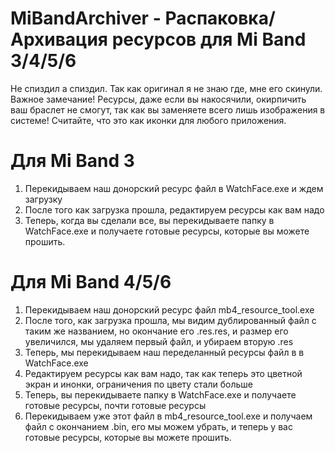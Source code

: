 # MiBandArchiver - Распаковка/Архивация ресурсов для Mi Band 3/4/5/6
Не спиздил а спиздил. Так как оригинал я не знаю где, мне его скинули.
Важное замечание! Ресурсы, даже если вы накосячили, окирпичить ваш браслет не смогут, так как вы заменяете всего лишь изображения в системе! Считайте, что это как иконки для любого приложения.

# Для Mi Band 3
1. Перекидываем наш донорский ресурс файл в WatchFace.exe и ждем загрузку
2. После того как загрузка прошла, редактируем ресурсы как вам надо
3. Теперь, когда вы сделали все, вы перекидываете папку в WatchFace.exe и получаете готовые ресурсы, которые вы можете прошить.

# Для Mi Band 4/5/6
1. Перекидываем наш донорский ресурс файл mb4_resource_tool.exe
2. После того, как загрузка прошла, мы видим дублированный файл с таким же названием, но окончание его .res.res, и размер его увеличился, мы удаляем первый файл, и убираем вторую .res
3. Теперь, мы перекидываем наш переделанный ресурсы файл в в WatchFace.exe
4. Редактируем ресурсы как вам надо, так как теперь это цветной экран и инонки, ограничения по цвету стали больше
5. Теперь, вы перекидываете папку в WatchFace.exe и получаете готовые ресурсы, почти готовые ресурсы
6. Перекидываем уже этот файл в mb4_resource_tool.exe и получаем файл с окончанием .bin, его мы можем убрать, и теперь у вас готовые ресурсы, которые вы можете прошить.



